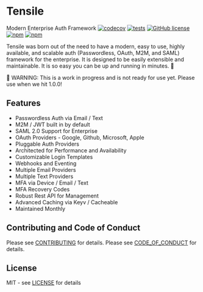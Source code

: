 # Tensile
Modern Enterprise Auth Framework
[![codecov](https://codecov.io/gh/jaredwray/tensile/graph/badge.svg?token=iAkdAEwD6S)](https://codecov.io/gh/jaredwray/tensile)
[![tests](https://github.com/jaredwray/tensile/actions/workflows/tests.yaml/badge.svg)](https://github.com/jaredwray/tensile/actions/workflows/tests.yaml)
[![GitHub license](https://img.shields.io/github/license/jaredwray/tensile)](https://github.com/jaredwray/tensile/blob/master/LICENSE)
[![npm](https://img.shields.io/npm/dm/tensile)](https://npmjs.com/package/tensile)
[![npm](https://img.shields.io/npm/v/tensile)](https://npmjs.com/package/tensile)

Tensile was born out of the need to have a modern, easy to use, highly available, and scalable auth (Passwordless, OAuth, M2M, and SAML) framework for the enterprise. It is designed to be easily extensible and maintainable. It is so easy you can be up and running in minutes. 🎉

🚨 WARNING: This is a work in progress and is not ready for use yet. Please use when we hit 1.0.0!

## Features
* Passwordless Auth via Email / Text
* M2M / JWT built in by default
* SAML 2.0 Support for Enterprise
* OAuth Providers - Google, Github, Microsoft, Apple
* Pluggable Auth Providers
* Architected for Performance and Availability
* Customizable Login Templates
* Webhooks and Eventing
* Multiple Email Providers
* Multiple Text Providers
* MFA via Device / Email / Text
* MFA Recovery Codes
* Robust Rest API for Management
* Advanced Caching via Keyv / Cacheable
* Maintained Monthly

## Contributing and Code of Conduct
Please see [CONTRIBUTING](CONTRIBUTING.md) for details. Please see [CODE_OF_CONDUCT](CODE_OF_CONDUCT.md) for details.


## License
MIT - see [LICENSE](LICENSE) for details


